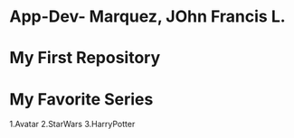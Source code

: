 # App-Dev- Marquez, JOhn Francis L.
# My First Repository

# My Favorite Series

1.Avatar
2.StarWars
3.HarryPotter

